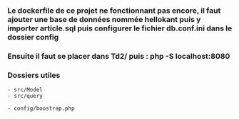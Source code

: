 ### Le dockerfile de ce projet ne fonctionnant pas encore, il faut ajouter une base de données nommée hellokant puis y importer article.sql puis configurer le fichier db.conf.ini dans le dossier config
### Ensuite il faut se placer dans Td2/ puis : php -S localhost:8080

### Dossiers utiles 
    - src/Model
    - src/query

    - config/boostrap.php